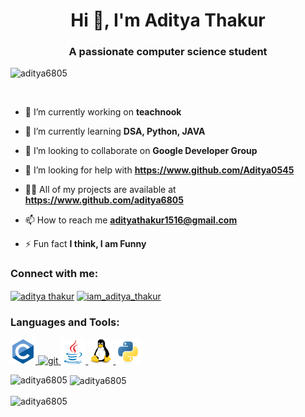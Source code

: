 <h1 align="center">Hi 👋, I'm Aditya Thakur</h1>
<h3 align="center">A passionate computer science student</h3>

<p align="left"> <img src="https://komarev.com/ghpvc/?username=aditya6805&label=Profile%20views&color=0e75b6&style=flat" alt="aditya6805" /> </p>

<p align="left"> <a href="https://twitter.com/" target="blank"><img src="https://img.shields.io/twitter/follow/?logo=twitter&style=for-the-badge" alt="" /></a> </p>

- 🔭 I’m currently working on **teachnook**

- 🌱 I’m currently learning **DSA, Python, JAVA**

- 👯 I’m looking to collaborate on **Google Developer Group**

- 🤝 I’m looking for help with **https://www.github.com/Aditya0545**

- 👨‍💻 All of my projects are available at **https://www.github.com/aditya6805**

- 📫 How to reach me **adityathakur1516@gmail.com**

- ⚡ Fun fact **I think, I am Funny**

<h3 align="left">Connect with me:</h3>
<p align="left">
<a href="https://www.linkedin.com/in/aditya-thakur-01166624b/" target="blank"><img align="center" src="https://raw.githubusercontent.com/rahuldkjain/github-profile-readme-generator/master/src/images/icons/Social/linked-in-alt.svg" alt="aditya thakur" height="30" width="40" /></a>
<a href="https://instagram.com/iam_aditya_thakur" target="blank"><img align="center" src="https://raw.githubusercontent.com/rahuldkjain/github-profile-readme-generator/master/src/images/icons/Social/instagram.svg" alt="iam_aditya_thakur" height="30" width="40" /></a>
</p>

<h3 align="left">Languages and Tools:</h3>
<p align="left"> <a href="https://www.cprogramming.com/" target="_blank" rel="noreferrer"> <img src="https://raw.githubusercontent.com/devicons/devicon/master/icons/c/c-original.svg" alt="c" width="40" height="40"/> </a> <a href="https://git-scm.com/" target="_blank" rel="noreferrer"> <img src="https://www.vectorlogo.zone/logos/git-scm/git-scm-icon.svg" alt="git" width="40" height="40"/> </a> <a href="https://www.java.com" target="_blank" rel="noreferrer"> <img src="https://raw.githubusercontent.com/devicons/devicon/master/icons/java/java-original.svg" alt="java" width="40" height="40"/> </a> <a href="https://www.linux.org/" target="_blank" rel="noreferrer"> <img src="https://raw.githubusercontent.com/devicons/devicon/master/icons/linux/linux-original.svg" alt="linux" width="40" height="40"/> </a> <a href="https://www.python.org" target="_blank" rel="noreferrer"> <img src="https://raw.githubusercontent.com/devicons/devicon/master/icons/python/python-original.svg" alt="python" width="40" height="40"/> </a> </p>

<p><img align="left" src="https://github-readme-stats.vercel.app/api/top-langs?username=aditya6805&show_icons=true&locale=en&layout=compact" alt="aditya6805" /></p>

<p>&nbsp;<img align="center" src="https://github-readme-stats.vercel.app/api?username=aditya6805&show_icons=true&locale=en" alt="aditya6805" /></p>

<p><img align="center" src="https://github-readme-streak-stats.herokuapp.com/?user=aditya6805&" alt="aditya6805" /></p>
